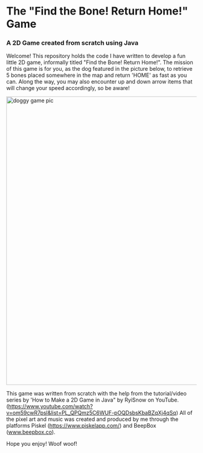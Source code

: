 # The "Find the Bone! Return Home!" Game
### A 2D Game created from scratch using Java

Welcome! This repository holds the code I have written to develop a fun little 2D game, informally titled "Find the Bone! Return Home!". 
The mission of this game is for you, as the dog featured in the picture below, to retrieve 5 bones placed somewhere in the map and return 'HOME' as fast as you can. Along the way, you may also encounter up and down arrow items that will change your speed accordingly, so be aware!

<img width="763" alt="doggy game pic" src="https://user-images.githubusercontent.com/106624875/186079281-3221838e-693b-4657-840c-133a45a4b5d7.png">

This game was written from scratch with the help from the tutorial/video series by 'How to Make a 2D Game in Java" by RyiSnow on YouTube. (https://www.youtube.com/watch?v=om59cwR7psI&list=PL_QPQmz5C6WUF-pOQDsbsKbaBZqXj4qSq) All of the pixel art and music was created and produced by me through the platforms Piskel (https://www.piskelapp.com/) and BeepBox (www.beepbox.co). 

Hope you enjoy! Woof woof!
